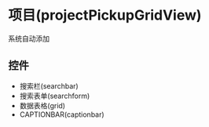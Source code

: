 # 项目(projectPickupGridView)  <!-- {docsify-ignore-all} -->

系统自动添加




## 控件
  * 搜索栏(searchbar)
  * 搜索表单(searchform)
  * 数据表格(grid)
  * CAPTIONBAR(captionbar)


<script>
 const { createApp } = Vue
  createApp({
    data() {
      return {
        message: '!'
      }
    }
  }).use(ElementPlus).mount('#app')
</script>